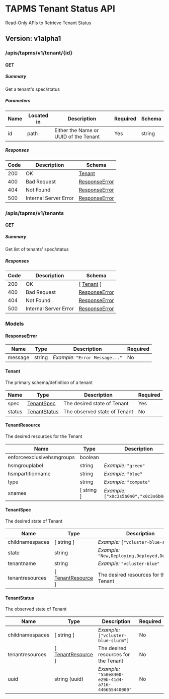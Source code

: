 # TAPMS Tenant Status API
Read-Only APIs to Retrieve Tenant Status

## Version: v1alpha1

### /apis/tapms/v1/tenant/{id}

#### GET
##### Summary

Get a tenant's spec/status

##### Parameters

| Name | Located in | Description | Required | Schema |
| ---- | ---------- | ----------- | -------- | ---- |
| id | path | Either the Name or UUID of the Tenant | Yes | string |

##### Responses

| Code | Description | Schema |
| ---- | ----------- | ------ |
| 200 | OK | [Tenant](#tenant) |
| 400 | Bad Request | [ResponseError](#responseerror) |
| 404 | Not Found | [ResponseError](#responseerror) |
| 500 | Internal Server Error | [ResponseError](#responseerror) |

### /apis/tapms/v1/tenants

#### GET
##### Summary

Get list of tenants' spec/status

##### Responses

| Code | Description | Schema |
| ---- | ----------- | ------ |
| 200 | OK | [ [Tenant](#tenant) ] |
| 400 | Bad Request | [ResponseError](#responseerror) |
| 404 | Not Found | [ResponseError](#responseerror) |
| 500 | Internal Server Error | [ResponseError](#responseerror) |

### Models

#### ResponseError

| Name | Type | Description | Required |
| ---- | ---- | ----------- | -------- |
| message | string | _Example:_ `"Error Message..."` | No |

#### Tenant

The primary schema/definition of a tenant

| Name | Type | Description | Required |
| ---- | ---- | ----------- | -------- |
| spec | [TenantSpec](#tenantspec) | The desired state of Tenant | Yes |
| status | [TenantStatus](#tenantstatus) | The observed state of Tenant | No |

#### TenantResource

The desired resources for the Tenant

| Name | Type | Description | Required |
| ---- | ---- | ----------- | -------- |
| enforceexclusivehsmgroups | boolean |  | No |
| hsmgrouplabel | string | _Example:_ `"green"` | No |
| hsmpartitionname | string | _Example:_ `"blue"` | No |
| type | string | _Example:_ `"compute"` | Yes |
| xnames | [ string ] | _Example:_ `["x0c3s5b0n0","x0c3s6b0n0"]` | Yes |

#### TenantSpec

The desired state of Tenant

| Name | Type | Description | Required |
| ---- | ---- | ----------- | -------- |
| childnamespaces | [ string ] | _Example:_ `["vcluster-blue-slurm"]` | No |
| state | string | _Example:_ `"New,Deploying,Deployed,Deleting"` | No |
| tenantname | string | _Example:_ `"vcluster-blue"` | Yes |
| tenantresources | [ [TenantResource](#tenantresource) ] | The desired resources for the Tenant | Yes |

#### TenantStatus

The observed state of Tenant

| Name | Type | Description | Required |
| ---- | ---- | ----------- | -------- |
| childnamespaces | [ string ] | _Example:_ `["vcluster-blue-slurm"]` | No |
| tenantresources | [ [TenantResource](#tenantresource) ] | The desired resources for the Tenant | No |
| uuid | string (uuid) | _Example:_ `"550e8400-e29b-41d4-a716-446655440000"` | No |
